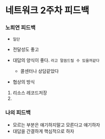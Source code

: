 # 네트워크 2주차 피드백



### 노희연 피드백

- `일단`
- 전달성도 좋고
- 대답의 양식이 좋다. `라고 말씀드릴 수 있을꺼같다` 
    - 콜센터나 상담같았다

- 협상의 방식



1. 리소스 레코드저장
2. 



### 나의 피드백

- 모르는 부분은 얘기하지말고 모른다고 얘기하자
- 대답을 간결하게 핵심적으로 하자